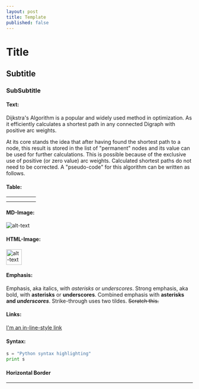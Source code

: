 ```yaml
---
layout: post
title: Template
published: false
---
```


# Title
## Subtitle
### SubSubtitle
#### Text:

Dijkstra's Algorithm is a popular and widely used method in optimization. As it efficiently calculates a shortest path in any connected Digraph with positive arc weights. 

At its core stands the idea that after having found the shortest path to a node, this result is stored in the list of "permanent" nodes and its value can be used for further calculations. This is possible because of the exclusive use of positive (or zero value) arc weights. Calculated shortest paths do not need to be corrected.
A "pseudo-code" for this algorithm can be written as follows.

#### Table:
|   |   |   |   |   |
|---|---|---|---|---|
|   |   |   |   |   |
|   |   |   |   |   |

#### MD-Image:
![alt-text](/images/jekyll-logo.png "Jekyll Logo")

#### HTML-Image:
<img src="/images/jekyll-logo.png" alt="alt-text" height="42" width="42">

#### Emphasis:
Emphasis, aka italics, with *asterisks* or _underscores_.
Strong emphasis, aka bold, with **asterisks** or __underscores__.
Combined emphasis with **asterisks and _underscores_**.
Strike-through uses two tildes. ~~Scratch this.~~
 
#### Links: 
[I'm an in-line-style link](https://www.google.com)

#### Syntax:
```python
s = "Python syntax highlighting"
print s
```

#### Horizontal Border
***

